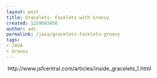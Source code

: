 ```yaml
---
layout: post
title: Gracelets- Facelets with Groovy
created: 1259603456
author: adi
permalink: /java/gracelets-facelets-groovy
tags:
- JAVA
- Groovy
---
```

<p>&nbsp;http://www.jsfcentral.com/articles/inside_gracelets_1.html</p>

